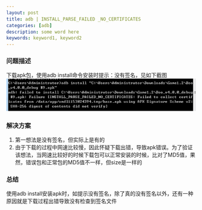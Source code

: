 ```yaml
---
layout: post
title: adb | INSTALL_PARSE_FAILED _NO_CERTIFICATES
categories: [adb]
description: some word here
keywords: keyword1, keyword2
---
```


### 问题描述

下载apk包，使用adb install命令安装时提示：没有签名，见如下截图
![](/images/2018-6-19-1.png)

### 解决方案

1. 第一想法是没有签名，但实际上是有的
2. 由于下载的过程中网速比较慢，因此怀疑下载出错，导致apk错误。为了验证该想法，当网速比较好的时候下载包可以正常安装的时候，比对了MD5值，果然，错误包和正常包的MD5值不一样，但size是一样的

### 总结

使用adb install安装apk时，如提示没有签名，除了真的没有签名以外，还有一种原因就是下载过程出错导致没有检查到签名文件
